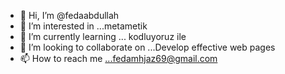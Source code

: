 - 👋 Hi, I’m @fedaabdullah
- 👀 I’m interested in ...metametik
- 🌱 I’m currently learning ... kodluyoruz ile
- 💞️ I’m looking to collaborate on ...Develop effective web pages
- 📫 How to reach me ...fedamhjaz69@gmail.com

<!---
fedaabdullah/fedaabdullah is a ✨ special ✨ repository because its `README.md` (this file) appears on your GitHub profile.
You can click the Preview link to take a look at your changes.
--->

